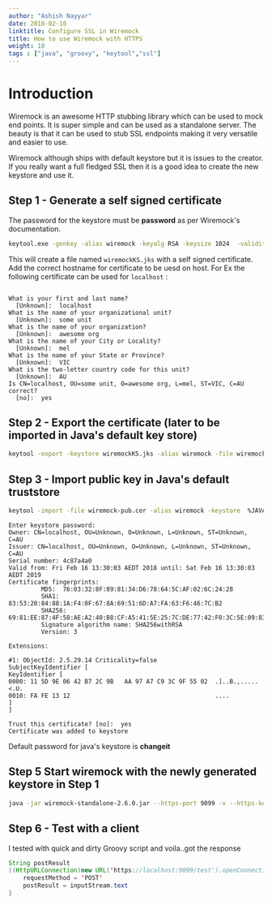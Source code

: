 ```yaml
---
author: "Ashish Nayyar"
date: 2018-02-10
linktitle: Configure SSL in Wiremock 
title: How to use Wiremock with HTTPS
weight: 10
tags : ["java", "groovy", "keytool","ssl"]
---
```

# Introduction

Wiremock is an awesome HTTP stubbing library which can be used to mock end points. It is super simple and can be used as a standalone server. The beauty is that it can be used to stub SSL endpoints making it very versatile and easier to use.

Wiremock although ships with default keystore but it is issues to the creator. If you really want a full fledged SSL then it is a good idea to create the new keystore and use it.

## Step 1 - Generate a self signed certificate

The password for the keystore must be **password** as per Wiremock's documentation.

```bash
keytool.exe -genkey -alias wiremock -keyalg RSA -keysize 1024  -validity 365 -keypass password  -keystore wiremockKS.jks -storepass password
```

This will create a file named ```wiremockKS.jks``` with a self signed certificate. Add the correct hostname for certificate to be uesd on host. For Ex the following certificate can be used for ```localhost``` :

```plain

What is your first and last name?
  [Unknown]:  localhost
What is the name of your organizational unit?
  [Unknown]:  some unit
What is the name of your organization?
  [Unknown]:  awesome org
What is the name of your City or Locality?
  [Unknown]:  mel
What is the name of your State or Province?
  [Unknown]:  VIC
What is the two-letter country code for this unit?
  [Unknown]:  AU
Is CN=localhost, OU=some unit, O=awesome org, L=mel, ST=VIC, C=AU correct?
  [no]:  yes
```

## Step 2 -  Export the certificate (later to be imported in Java's default key store)

```bash
keytool -export -keystore wiremockKS.jks -alias wiremock -file wiremock-pub.cer
```

## Step 3 - Import public key in Java's default truststore 

```bash
keytool -import -file wiremock-pub.cer -alias wiremock -keystore  %JAVA_HOME%\jre\lib\security\cacerts
```

```plain
Enter keystore password:
Owner: CN=localhost, OU=Unknown, O=Unknown, L=Unknown, ST=Unknown, C=AU
Issuer: CN=localhost, OU=Unknown, O=Unknown, L=Unknown, ST=Unknown, C=AU
Serial number: 4c87a4a0
Valid from: Fri Feb 16 13:30:03 AEDT 2018 until: Sat Feb 16 13:30:03 AEDT 2019
Certificate fingerprints:
         MD5:  76:03:32:8F:89:81:34:D6:78:64:5C:AF:02:6C:24:28
         SHA1: 83:53:20:84:88:1A:F4:0F:67:8A:69:51:6D:A7:FA:63:F6:46:7C:B2
         SHA256: 69:81:EE:87:4F:58:AE:A2:40:B8:CF:A5:41:5E:25:7C:DE:77:42:F0:3C:5E:09:83:8D:EB:05:7A:D5:9D:AF:FF
         Signature algorithm name: SHA256withRSA
         Version: 3

Extensions:

#1: ObjectId: 2.5.29.14 Criticality=false
SubjectKeyIdentifier [
KeyIdentifier [
0000: 11 5D 9E 06 42 B7 2C 9B   AA 97 A7 C9 3C 9F 55 02  .]..B.,.....<.U.
0010: FA FE 13 12                                        ....
]
]

Trust this certificate? [no]:  yes
Certificate was added to keystore
```

Default password for java's keystore is **changeit**

## Step 5 Start wiremock with the newly generated keystore in Step 1

```bash
java -jar wiremock-standalone-2.6.0.jar --https-port 9099 -v --https-keystore .\wiremockKS.jks
```

## Step 6 - Test with a client

I tested with quick and dirty Groovy script and voila..got the response

```java
String postResult
((HttpURLConnection)new URL('https://localhost:9099/test').openConnection()).with {
    requestMethod = 'POST'
    postResult = inputStream.text
}
```
